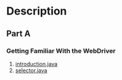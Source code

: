 # Description

## Part A
### Getting Familiar With the WebDriver
1. [introduction.java](../tests/src/test/java/selenium/)
2. [selector.java](../tests/src/test/java/selenium/)